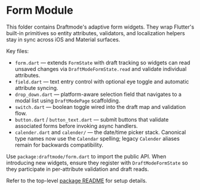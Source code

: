 # Form Module

This folder contains Draftmode's adaptive form widgets. They wrap Flutter's
built-in primitives so entity attributes, validators, and localization helpers
stay in sync across iOS and Material surfaces.

Key files:

- `form.dart` — extends `FormState` with draft tracking so widgets can read
  unsaved changes via `DraftModeFormState.read` and validate individual
  attributes.
- `field.dart` — text entry control with optional eye toggle and automatic
  attribute syncing.
- `drop_down.dart` — platform-aware selection field that navigates to a modal
  list using `DraftModePage` scaffolding.
- `switch.dart` — boolean toggle wired into the draft map and validation flow.
- `button.dart` / `button_text.dart` — submit buttons that validate associated
  forms before invoking async handlers.
- `calender.dart` and `calender/` — the date/time picker stack. Canonical type
  names now use the `Calendar` spelling; legacy `Calender` aliases remain for
  backwards compatibility.

Use `package:draftmode/form.dart` to import the public API. When introducing new
widgets, ensure they register with `DraftModeFormState` so they participate in
per-attribute validation and draft reads.

Refer to the top-level [package README](../../README.md) for setup details.
